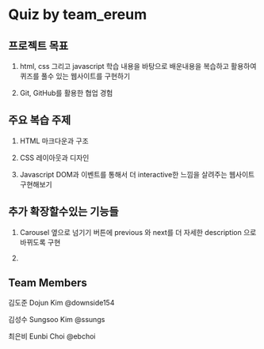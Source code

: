 # Quiz by team_ereum

## 프로젝트 목표
1. html, css 그리고 javascript 학습 내용을 바탕으로 배운내용을 복습하고 활용하여 퀴즈를 풀수 있는 웹사이트를 구현하기

2. Git, GitHub를 활용한 협업 경험

## 주요 복습 주제

1. HTML 마크다운과 구조

2. CSS 레이아웃과 디자인

3. Javascript DOM과 이벤트를 통해서 더 interactive한 느낌을 살려주는 웹사이트 구현해보기

## 추가 확장할수있는 기능들

1. Carousel 옆으로 넘기기 버튼에 previous 와 next를 더 자세한 description 으로 바뀌도록 구현

2. 

## Team Members

김도준 Dojun Kim @downside154

김성수 Sungsoo Kim @ssungs

최은비 Eunbi Choi @ebchoi